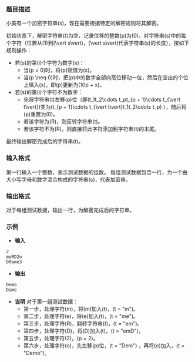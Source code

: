 ### 题目描述
小美有一个加密字符串\(s\)，现在需要根据特定的解密规则将其解密。

初始状态下，解密字符串\(t\)为空，记录位移的整数\(p\)为\(0\)。对字符串\(s\)中的每个字符（位置从\(1\)到\(\vert s\vert\)，\(\vert s\vert\)代表字符串\(s\)的长度），按如下规则操作：
 - 若\(s\)的第\(i\)个字符为数字\(x\)：
    - 当\(p = 0\)时，将\(p\)赋值为\(x\)。
    - 当\(p \neq 0\)时，把\(p\)中的数字全部向高位移动一位，然后在空出的个位上填入\(x\)，即\(p\)更新为\(10p + x\)。
 - 若\(s\)的第\(i\)个字符不为数字：
    - 先将字符串\(t\)左移\(p\)位（即\(t_1t_2\cdots t_pt_{p + 1}\cdots t_{\vert t\vert}\)变为\(t_{p + 1}\cdots t_{\vert t\vert}t_1t_2\cdots t_p\) ），随后将\(p\)重置为\(0\)。
    - 若该字符为\(R\)，则反转字符串\(t\)。
    - 若该字符不为\(R\)，则直接将此字符添加到字符串\(t\)的末尾。

最终输出解密完成后的字符串\(t\)。

### 输入格式
第一行输入一个整数，表示测试数据的组数。
每组测试数据包含一行，为一个由大小写字母和数字混合构成的字符串\(s\)，代表加密串。

### 输出格式
对于每组测试数据，输出一行，为解密完成后的字符串。

### 示例
 - **输入**
```
2
meRD2o
D0ame3
```
 - **输出**
```
Demo
Dame
``` 
 - **说明**
对于第一组测试数据：
    - 第一步，处理字符\(m\)，将\(m\)加入\(t\)，\(t = "m"\)。
    - 第二步，处理字符\(e\)，将\(e\)加入\(t\)，\(t = "me"\)。
    - 第三步，处理字符\(R\)，翻转字符串\(t\)，\(t = "em"\)。
    - 第四步，处理字符\(D\)，将\(D\)加入\(t\)，\(t = "emD"\)。
    - 第五步，处理字符\(2\)，\(p = 2\)。
    - 第六步，处理字符\(o\)，先左移\(p\)位，\(t = "Dem"\) ，再将\(o\)加入，\(t = "Demo"\)。 